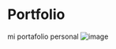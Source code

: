 # Portfolio
mi portafolio personal
![image](https://github.com/user-attachments/assets/376897ba-dc33-4ddb-8553-9b685f9fa1ec)
